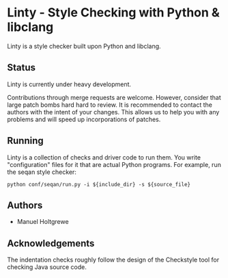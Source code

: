 Linty - Style Checking with Python & libclang
=============================================

Linty is a style checker built upon Python and libclang.

Status
------

Linty is currently under heavy development.

Contributions through merge requests are welcome.  However, consider that large
patch bombs hard hard to review.  It is recommended to contact the authors with
the intent of your changes.  This allows us to help you with any problems and
will speed up incorporations of patches.

Running
-------

Linty is a collection of checks and driver code to run them.  You
write "configuration" files for it that are actual Python programs.
For example, run the seqan style checker:

    python conf/seqan/run.py -i ${include_dir} -s ${source_file}

Authors
-------

* Manuel Holtgrewe

Acknowledgements
----------------

The indentation checks roughly follow the design of the Checkstyle tool for
checking Java source code.
